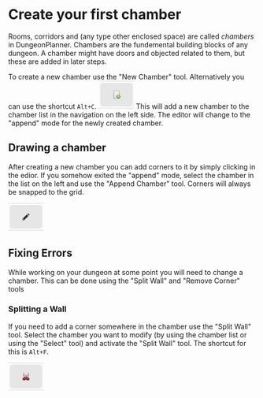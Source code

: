 # Create your first chamber

Rooms, corridors and (any type other enclosed space) are called *chambers* in DungeonPlanner.
Chambers are the fundemental building blocks of any dungeon.
A chamber might have doors and objected related to them, but these are added in later steps.


To create a new chamber use the "New Chamber" tool. Alternatively you can use the shortcut `Alt+C`.
![New Chamber](assets/tools/new_chamber.png)
This will add a new chamber to the chamber list in the navigation on the left side.
The editor will change to the "append" mode for the newly created chamber.

## Drawing a chamber

After creating a new chamber you can add corners to it by simply clicking in the edior.
If you somehow exited the "append" mode, select the chamber in the list on the left and use the "Append Chamber" tool. 
Corners will always be snapped to the grid.

![Append Chamber](assets/tools/edit_chamber.png)

## Fixing Errors

While working on your dungeon at some point you will need to change a chamber.
This can be done using the "Split Wall" and "Remove Corner" tools

### Splitting a Wall

If you need to add a corner somewhere in the chamber use the "Split Wall" tool.
Select the chamber you want to modify (by using the chamber list or using the "Select" tool) and activate the "Split Wall" tool.
The shortcut for this is `Alt+F`.
 
![Split Wall](assets/tools/split_wall.png) 
